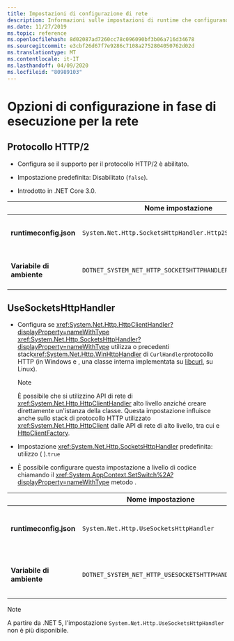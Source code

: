 ```yaml
---
title: Impostazioni di configurazione di rete
description: Informazioni sulle impostazioni di runtime che configurano la rete per le app .NET Core.Learn about run-time settings that configure networking for .NET Core apps.
ms.date: 11/27/2019
ms.topic: reference
ms.openlocfilehash: 8d02087ad7260cc78c096090bf3b06a716d34678
ms.sourcegitcommit: e3cbf26d67f7e9286c7108a2752804050762d02d
ms.translationtype: MT
ms.contentlocale: it-IT
ms.lasthandoff: 04/09/2020
ms.locfileid: "80989103"
---
```

# <a name="run-time-configuration-options-for-networking"></a>Opzioni di configurazione in fase di esecuzione per la rete

## <a name="http2-protocol"></a>Protocollo HTTP/2

- Configura se il supporto per il protocollo HTTP/2 è abilitato.

- Impostazione predefinita: Disabilitato (`false`).

- Introdotto in .NET Core 3.0.

| | Nome impostazione | Valori |
| - | - | - |
| **runtimeconfig.json** | `System.Net.Http.SocketsHttpHandler.Http2Support` | `false`- disabilitato<br/>`true`- abilitato |
| **Variabile di ambiente** | `DOTNET_SYSTEM_NET_HTTP_SOCKETSHTTPHANDLER_HTTP2SUPPORT` | `0`- disabilitato<br/>`1`- abilitato |

## <a name="usesocketshttphandler"></a>UseSocketsHttpHandler

- Configura se <xref:System.Net.Http.HttpClientHandler?displayProperty=nameWithType> <xref:System.Net.Http.SocketsHttpHandler?displayProperty=nameWithType> utilizza o precedenti stack<xref:System.Net.Http.WinHttpHandler> di `CurlHandler`protocollo HTTP (in Windows e , una classe interna implementata su [libcurl](https://curl.haxx.se/libcurl/), su Linux).

  > [!NOTE]
  > È possibile che si utilizzino API di rete di <xref:System.Net.Http.HttpClientHandler> alto livello anziché creare direttamente un'istanza della classe. Questa impostazione influisce anche sullo stack di protocollo HTTP utilizzato <xref:System.Net.Http.HttpClient> dalle API di rete di alto livello, tra cui e [HttpClientFactory](https://docs.microsoft.com/previous-versions/aspnet/hh995280(v%3dvs.118)).

- Impostazione <xref:System.Net.Http.SocketsHttpHandler> predefinita: utilizzo ( ).`true`

- È possibile configurare questa impostazione a livello di codice chiamando il <xref:System.AppContext.SetSwitch%2A?displayProperty=nameWithType> metodo .

| | Nome impostazione | Valori |
| - | - | - |
| **runtimeconfig.json** | `System.Net.Http.UseSocketsHttpHandler` | `true`- consente l'uso di<xref:System.Net.Http.SocketsHttpHandler><br/>`false`- consente l'uso di <xref:System.Net.Http.WinHttpHandler> su Windows o [libcurl](https://curl.haxx.se/libcurl/) su Linux |
| **Variabile di ambiente** | `DOTNET_SYSTEM_NET_HTTP_USESOCKETSHTTPHANDLER` | `1`- consente l'uso di<xref:System.Net.Http.SocketsHttpHandler><br/>`0`- consente l'uso di <xref:System.Net.Http.WinHttpHandler> su Windows o [libcurl](https://curl.haxx.se/libcurl/) su Linux |

> [!NOTE]
> A partire da .NET 5, l'impostazione `System.Net.Http.UseSocketsHttpHandler` non è più disponibile.
